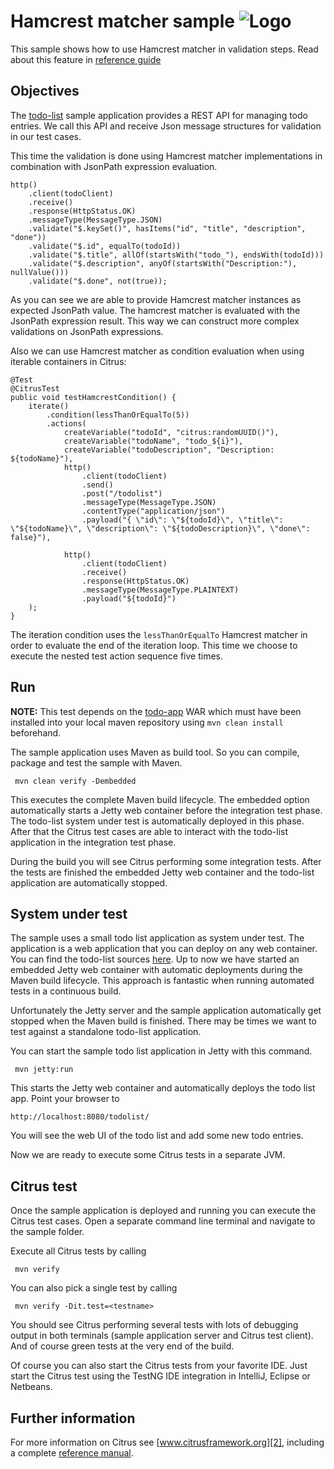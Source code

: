 Hamcrest matcher sample ![Logo][1]
==============

This sample shows how to use Hamcrest matcher in validation steps. Read about this feature in [reference guide][4]

Objectives
---------

The [todo-list](../todo-app/README.md) sample application provides a REST API for managing todo entries.
We call this API and receive Json message structures for validation in our test cases. 

This time the validation is done using Hamcrest matcher implementations in combination with JsonPath expression evaluation.

    http()
        .client(todoClient)
        .receive()
        .response(HttpStatus.OK)
        .messageType(MessageType.JSON)
        .validate("$.keySet()", hasItems("id", "title", "description", "done"))
        .validate("$.id", equalTo(todoId))
        .validate("$.title", allOf(startsWith("todo_"), endsWith(todoId)))
        .validate("$.description", anyOf(startsWith("Description:"), nullValue()))
        .validate("$.done", not(true));

As you can see we are able to provide Hamcrest matcher instances as expected JsonPath value. The hamcrest matcher is evaluated with the
JsonPath expression result. This way we can construct more complex validations on JsonPath expressions.

Also we can use Hamcrest matcher as condition evaluation when using iterable containers in Citrus:

    @Test
    @CitrusTest
    public void testHamcrestCondition() {
        iterate()
            .condition(lessThanOrEqualTo(5))
            .actions(
                createVariable("todoId", "citrus:randomUUID()"),
                createVariable("todoName", "todo_${i}"),
                createVariable("todoDescription", "Description: ${todoName}"),
                http()
                    .client(todoClient)
                    .send()
                    .post("/todolist")
                    .messageType(MessageType.JSON)
                    .contentType("application/json")
                    .payload("{ \"id\": \"${todoId}\", \"title\": \"${todoName}\", \"description\": \"${todoDescription}\", \"done\": false}"),

                http()
                    .client(todoClient)
                    .receive()
                    .response(HttpStatus.OK)
                    .messageType(MessageType.PLAINTEXT)
                    .payload("${todoId}")
        );
    }
   
The iteration condition uses the `lessThanOrEqualTo` Hamcrest matcher in order to evaluate the end of the iteration loop. This time we choose to execute the nested test 
action sequence five times.
                
Run
---------

**NOTE:** This test depends on the [todo-app](../todo-app/) WAR which must have been installed into your local maven repository using `mvn clean install` beforehand.

The sample application uses Maven as build tool. So you can compile, package and test the
sample with Maven.
 
     mvn clean verify -Dembedded
    
This executes the complete Maven build lifecycle. The embedded option automatically starts a Jetty web
container before the integration test phase. The todo-list system under test is automatically deployed in this phase.
After that the Citrus test cases are able to interact with the todo-list application in the integration test phase.

During the build you will see Citrus performing some integration tests.
After the tests are finished the embedded Jetty web container and the todo-list application are automatically stopped.

System under test
---------

The sample uses a small todo list application as system under test. The application is a web application
that you can deploy on any web container. You can find the todo-list sources [here](../todo-app). Up to now we have started an 
embedded Jetty web container with automatic deployments during the Maven build lifecycle. This approach is fantastic 
when running automated tests in a continuous build.
  
Unfortunately the Jetty server and the sample application automatically get stopped when the Maven build is finished. 
There may be times we want to test against a standalone todo-list application.  

You can start the sample todo list application in Jetty with this command.

     mvn jetty:run

This starts the Jetty web container and automatically deploys the todo list app. Point your browser to
 
    http://localhost:8080/todolist/

You will see the web UI of the todo list and add some new todo entries.

Now we are ready to execute some Citrus tests in a separate JVM.

Citrus test
---------

Once the sample application is deployed and running you can execute the Citrus test cases.
Open a separate command line terminal and navigate to the sample folder.

Execute all Citrus tests by calling

     mvn verify

You can also pick a single test by calling

     mvn verify -Dit.test=<testname>

You should see Citrus performing several tests with lots of debugging output in both terminals (sample application server
and Citrus test client). And of course green tests at the very end of the build.

Of course you can also start the Citrus tests from your favorite IDE.
Just start the Citrus test using the TestNG IDE integration in IntelliJ, Eclipse or Netbeans.

Further information
---------

For more information on Citrus see [www.citrusframework.org][2], including
a complete [reference manual][3].

 [1]: https://www.citrusframework.org/img/brand-logo.png "Citrus"
 [2]: https://www.citrusframework.org
 [3]: https://www.citrusframework.org/reference/html/
 [4]: https://www.citrusframework.org/reference/html#validate-with-jsonpath
